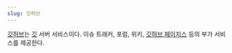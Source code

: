 ```yaml
---
slug: 깃허브
---
```

[깃허브](https://github.com/)는 [깃](/tags/깃) 서버 서비스이다. 이슈 트래커, 포럼, 위키, [깃허브 페이지스](/tags/깃허브-페이지스) 등의 부가 서비스를 제공한다. 
